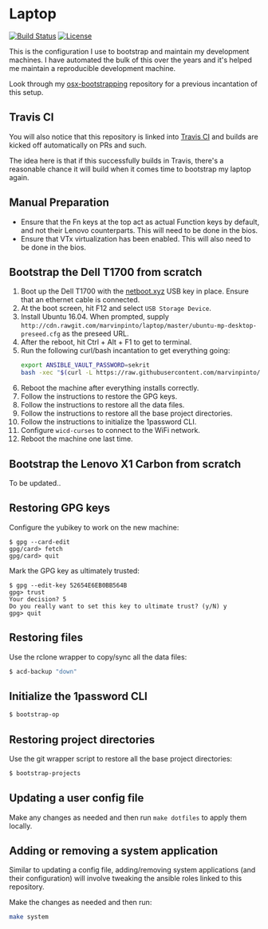 # Laptop

[![Build Status](https://img.shields.io/travis/marvinpinto/laptop/master.svg?style=flat-square)](https://travis-ci.org/marvinpinto/laptop)
[![License](https://img.shields.io/badge/license-MIT-brightgreen.svg?style=flat-square)](LICENSE.txt)

This is the configuration I use to bootstrap and maintain my development
machines. I have automated the bulk of this over the years and it's helped me
maintain a reproducible development machine.

Look through my
[osx-bootstrapping](https://github.com/marvinpinto/osx-bootstrapping)
repository for a previous incantation of this setup.



## Travis CI

You will also notice that this repository is linked into [Travis
CI](https://travis-ci.org/marvinpinto/laptop) and builds are kicked off
automatically on PRs and such.

The idea here is that if this successfully builds in Travis, there's a
reasonable chance it will build when it comes time to bootstrap my laptop
again.



## Manual Preparation

- Ensure that the Fn keys at the top act as actual Function keys by default,
  and not their Lenovo counterparts. This will need to be done in the bios.
- Ensure that VTx virtualization has been enabled. This will also need to be
done in the bios.



## Bootstrap the Dell T1700 from scratch

1. Boot up the Dell T1700 with the [netboot.xyz](https://netboot.xyz) USB key
   in place. Ensure that an ethernet cable is connected.
1. At the boot screen, hit F12 and select `USB Storage Device`.
1. Install Ubuntu 16.04. When prompted, supply
   `http://cdn.rawgit.com/marvinpinto/laptop/master/ubuntu-mp-desktop-preseed.cfg`
   as the preseed URL.
1. After the reboot, hit Ctrl + Alt + F1 to get to terminal.
1. Run the following curl/bash incantation to get everything going:
    ```bash
    export ANSIBLE_VAULT_PASSWORD=sekrit
    bash -xec "$(curl -L https://raw.githubusercontent.com/marvinpinto/laptop/master/bootstrap.sh)"
    ```
1. Reboot the machine after everything installs correctly.
1. Follow the instructions to restore the GPG keys.
1. Follow the instructions to restore all the data files.
1. Follow the instructions to restore all the base project directories.
1. Follow the instructions to initialize the 1password CLI.
1. Configure `wicd-curses` to connect to the WiFi network.
1. Reboot the machine one last time.



## Bootstrap the Lenovo X1 Carbon from scratch

To be updated..



## Restoring GPG keys

Configure the yubikey to work on the new machine:
``` text
$ gpg --card-edit
gpg/card> fetch
gpg/card> quit
```

Mark the GPG key as ultimately trusted:

``` text
$ gpg --edit-key 52654E6EB0BB564B
gpg> trust
Your decision? 5
Do you really want to set this key to ultimate trust? (y/N) y
gpg> quit
```



## Restoring files

Use the rclone wrapper to copy/sync all the data files:

``` bash
$ acd-backup "down"
```



## Initialize the 1password CLI
``` bash
$ bootstrap-op
```



## Restoring project directories

Use the git wrapper script to restore all the base project directories:

``` bash
$ bootstrap-projects
```



## Updating a user config file

Make any changes as needed and then run `make dotfiles` to apply them locally.



## Adding or removing a system application

Similar to updating a config file, adding/removing system applications (and
    their configuration) will involve tweaking the ansible roles linked to this
repository.

Make the changes as needed and then run:

```bash
make system
```
